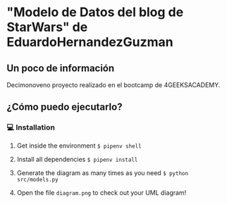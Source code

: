 # "Modelo de Datos del blog de StarWars" de EduardoHernandezGuzman

## Un poco de información
Decimonoveno proyecto realizado en el bootcamp de 4GEEKSACADEMY.   

## ¿Cómo puedo ejecutarlo?

### 💻 Installation

1. Get inside the environment `$ pipenv shell`

2. Install all dependencies `$ pipenv install`

3. Generate the diagram as many times as you need `$ python src/models.py`

4. Open the file `diagram.png` to check out your UML diagram!
